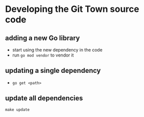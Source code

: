 # Developing the Git Town source code

## adding a new Go library

- start using the new dependency in the code
- run `go mod vendor` to vendor it

## updating a single dependency

- `go get <path>`

## update all dependencies

<code textrun="verify-make-command">make update</code>
